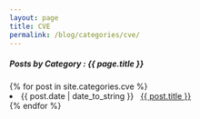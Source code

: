 ```yaml
---
layout: page
title: CVE
permalink: /blog/categories/cve/
---
```


<h5> Posts by Category : {{ page.title }} </h5>

<div class="card">
{% for post in site.categories.cve %}
 <li class="category-posts"><span>{{ post.date | date_to_string }}</span> &nbsp; <a href="{{ post.url }}">{{ post.title }}</a></li>
{% endfor %}
</div>